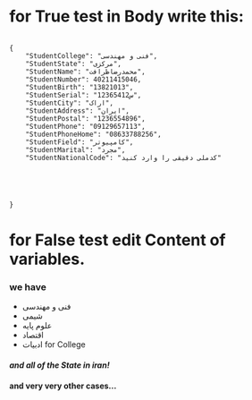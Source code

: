 # for True test in Body write this:

```

{
	"StudentCollege": "فنی و مهندسی",
	"StudentState": "مرکزی",
	"StudentName": "محمدرضاظرافت",
	"StudentNumber": 40211415046,
	"StudentBirth": "13821013",
	"StudentSerial": "س12365412",
	"StudentCity": "اراک",
	"StudentAddress": "ایران",
	"StudentPostal": "1236554896",
	"StudentPhone": "09129657113",
	"StudentPhoneHome": "08633788256",
	"StudentField": "کامپیوتر",
	"StudentMarital": "مجرد",
	"StudentNationalCode": "کدملی دقیقی را وارد کنید"
	
	
	
	
	
}
```

# for False test edit Content of variables.

### we have 
+ فنی و مهندسی
+ شیمی
+ علوم پایه
+ اقتصاد
+ ادبیات
for College

#### *and all of the State in iran!*
#### and very very other cases...
